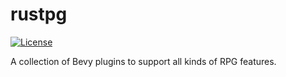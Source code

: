 <!-- SPDX-License-Identifier: MIT OR Apache-2.0 -->

# rustpg
[![License](https://img.shields.io/badge/license-MIT%2FApache--2.0-informational)](COPYRIGHT.md)

A collection of Bevy plugins to support all kinds of RPG features.


